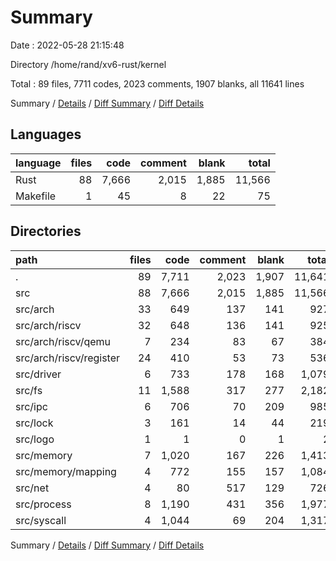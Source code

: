 # Summary

Date : 2022-05-28 21:15:48

Directory /home/rand/xv6-rust/kernel

Total : 89 files,  7711 codes, 2023 comments, 1907 blanks, all 11641 lines

Summary / [Details](details.md) / [Diff Summary](diff.md) / [Diff Details](diff-details.md)

## Languages
| language | files | code | comment | blank | total |
| :--- | ---: | ---: | ---: | ---: | ---: |
| Rust | 88 | 7,666 | 2,015 | 1,885 | 11,566 |
| Makefile | 1 | 45 | 8 | 22 | 75 |

## Directories
| path | files | code | comment | blank | total |
| :--- | ---: | ---: | ---: | ---: | ---: |
| . | 89 | 7,711 | 2,023 | 1,907 | 11,641 |
| src | 88 | 7,666 | 2,015 | 1,885 | 11,566 |
| src/arch | 33 | 649 | 137 | 141 | 927 |
| src/arch/riscv | 32 | 648 | 136 | 141 | 925 |
| src/arch/riscv/qemu | 7 | 234 | 83 | 67 | 384 |
| src/arch/riscv/register | 24 | 410 | 53 | 73 | 536 |
| src/driver | 6 | 733 | 178 | 168 | 1,079 |
| src/fs | 11 | 1,588 | 317 | 277 | 2,182 |
| src/ipc | 6 | 706 | 70 | 209 | 985 |
| src/lock | 3 | 161 | 14 | 44 | 219 |
| src/logo | 1 | 1 | 0 | 1 | 2 |
| src/memory | 7 | 1,020 | 167 | 226 | 1,413 |
| src/memory/mapping | 4 | 772 | 155 | 157 | 1,084 |
| src/net | 4 | 80 | 517 | 129 | 726 |
| src/process | 8 | 1,190 | 431 | 356 | 1,977 |
| src/syscall | 4 | 1,044 | 69 | 204 | 1,317 |

Summary / [Details](details.md) / [Diff Summary](diff.md) / [Diff Details](diff-details.md)